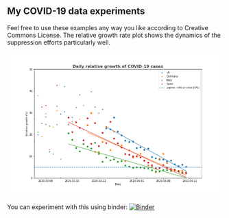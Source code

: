 ## My COVID-19 data experiments

Feel free to use these examples any way you like according to Creative Commons License.
The relative growth rate plot shows the dynamics of the suppression efforts particularly well.

[![Relative growth](relative_growth.png)]()

You can experiment with this using binder: 
[![Binder](https://mybinder.org/badge_logo.svg)](https://mybinder.org/v2/gh/jochym/covid_plots/master?filepath=Covid_plots.ipynb)